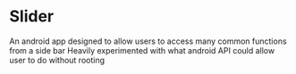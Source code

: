 # Slider
An android app designed to allow users to access many common functions from a side bar
Heavily experimented with what android API could allow user to do without rooting
